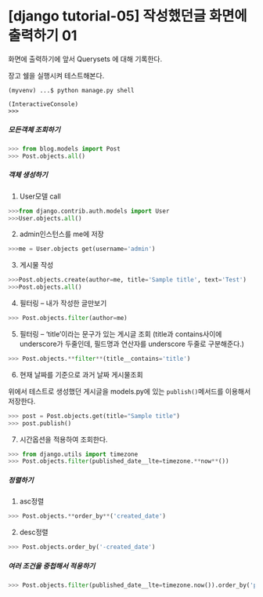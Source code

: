 # [django tutorial-05] 작성했던글 화면에 출력하기 01



화면에 출력하기에 앞서 Querysets 에 대해 기록한다.

장고 쉘을 실행시켜 테스트해본다.

```shell
(myvenv) ...$ python manage.py shell

(InteractiveConsole)
>>>
```



##### 모든객체 조회하기

```python
>>> from blog.models import Post
>>> Post.objects.all()
```



##### 객체 생성하기

1. User모델 call

```python
>>>from django.contrib.auth.models import User
>>>User.objects.all()
```



2. admin인스턴스를 me에 저장

```python
>>>me = User.objects get(username='admin')
```



3. 게시물 작성

```python
>>>Post.objects.create(author=me, title='Sample title', text='Test')
>>>Post.objects.all()
```



4. 필터링 – 내가 작성한 글만보기

```python
>>> Post.objects.filter(author=me)
```



5. 필터링 – ‘title’이라는 문구가 있는 게시글 조회
   (title과 contains사이에 underscore가 두줄인데, 필드명과 연산자를 underscore 두줄로 구분해준다.)

```python
>>> Post.objects.**filter**(title__contains='title')
```



6. 현재 날짜를 기준으로 과거 날짜 게시물조회

위에서 테스트로 생성했던 게시글을 models.py에 있는 `publish()`메서드를 이용해서 저장한다.

```python
>>> post = Post.objects.get(title="Sample title")
>>> post.publish()
```



7. 시간옵션을 적용하여 조회한다.

```python
>>> from django.utils import timezone
>>> Post.objects.filter(published_date__lte=timezone.**now**())
```





##### 정렬하기

1. asc정렬

```python
>>> Post.objects.**order_by**('created_date')
```



2. desc정렬

```python
>>> Post.objects.order_by('-created_date')
```



##### 여러 조건을 중첩해서 적용하기

```python
>>> Post.objects.filter(published_date__lte=timezone.now()).order_by('published_date')
```



 